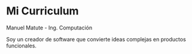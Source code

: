 # Mi Curriculum

Manuel Matute - Ing. Computación

Soy un creador de software que convierte ideas complejas en productos funcionales.
